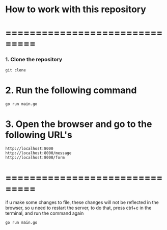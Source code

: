 # How to work with this repository

# ===============================

### 1. Clone the repository

    git clone

# 2. Run the following command

    go run main.go

# 3. Open the browser and go to the following URL's

    http://localhost:8000
    http://localhost:8000/message
    http://localhost:8000/form

# ===============================

if u make some changes to file, these changes will not be reflected in the browser, so u need to restart the server, to do that, press ctrl+c in the terminal, and run the command again

    go run main.go

